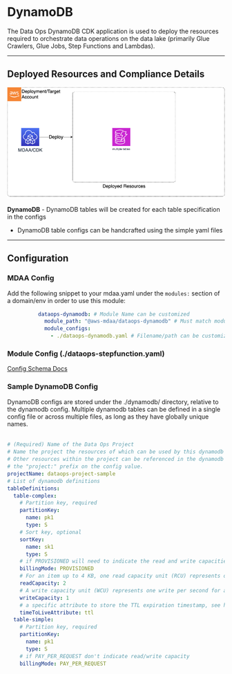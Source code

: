 # DynamoDB

The Data Ops DynamoDB CDK application is used to deploy the resources required to orchestrate data operations on the data lake (primarily Glue Crawlers, Glue Jobs, Step Functions and Lambdas).

***

## Deployed Resources and Compliance Details

![Mdaa Dynamodb Architecture](../../../constructs/L3/dataops/dataops-dynamodb-l3-construct/docs/dataops-dynamodb.png)

**DynamoDB** - DynamoDB tables will be created for each table specification in the configs

* DynamoDB table configs can be handcrafted using the simple yaml files

***

## Configuration

### MDAA Config

Add the following snippet to your mdaa.yaml under the `modules:` section of a domain/env in order to use this module:

```yaml
          dataops-dynamodb: # Module Name can be customized
            module_path: "@aws-mdaa/dataops-dynamodb" # Must match module NPM package name
            module_configs:
              - ./dataops-dynamodb.yaml # Filename/path can be customized
```

### Module Config (./dataops-stepfunction.yaml)

[Config Schema Docs](SCHEMA.md)

### Sample DynamoDB Config

DynamoDB configs are stored under the ./dynamodb/ directory, relative to the dynamodb config. Multiple dynamodb tables can be defined in a single config file or across multiple files, as long as they have globally unique names.

```yaml

# (Required) Name of the Data Ops Project
# Name the project the resources of which can be used by this dynamodb app.
# Other resources within the project can be referenced in the dynamodb config using
# the "project:" prefix on the config value.
projectName: dataops-project-sample
# List of dynamodb definitions
tableDefinitions:
  table-complex:
    # Partition key, required
    partitionKey:
      name: pk1
      type: S
    # Sort key, optional
    sortKey:
      name: sk1
      type: S
    # if PROVISIONED will need to indicate the read and write capacities
    billingMode: PROVISIONED
    # For an item up to 4 KB, one read capacity unit (RCU) represents one strongly consistent read operation per second, or two eventually consistent read operations per second
    readCapacity: 2
    # A write capacity unit (WCU) represents one write per second for an item up to 1 KB
    writeCapacity: 1
    # a specific attribute to store the TTL expiration timestamp, see https://docs.aws.amazon.com/amazondynamodb/latest/developerguide/TTL.html
    timeToLiveAttribute: ttl
  table-simple:
    # Partition key, required
    partitionKey:
      name: pk1
      type: S
    # if PAY_PER_REQUEST don't indicate read/write capacity
    billingMode: PAY_PER_REQUEST
```
